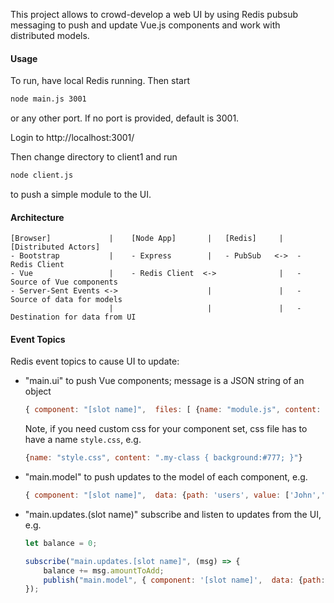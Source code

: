This project allows to crowd-develop a web UI by using Redis pubsub messaging to push
 and update Vue.js components and work with distributed models.
 
#### Usage 
 To run, have local Redis running.
 Then start
 
```bash
node main.js 3001
```
or any other port. If no port is provided, default is 3001.

Login to http://localhost:3001/

Then change directory to client1 and run

```bash
node client.js
```
to push a simple module to the UI.

#### Architecture

```
[Browser]             |    [Node App]       |   [Redis]     |   [Distributed Actors]
- Bootstrap           |    - Express        |   - PubSub   <->  - Redis Client
- Vue                 |    - Redis Client  <->              |   - Source of Vue components
- Server-Sent Events <->                    |               |   - Source of data for models
                      |                     |               |   - Destination for data from UI
```

#### Event Topics

Redis event topics to cause UI to update:
* "main.ui" to push Vue components; message is a JSON string of an object
  ```javascript
  { component: "[slot name]",  files: [ {name: "module.js", content: "[file content]"}, ...] }
  ```                                      
    Note, if you need custom css for your component set, css file has to have a name `style.css`, e.g.
    ```javascript
    {name: "style.css", content: ".my-class { background:#777; }"}
    ```

* "main.model" to push updates to the model of each component, e.g.
  ```javascript
  { component: "[slot name]",  data: {path: 'users', value: ['John','Rob']} }
  ```
                                        
* "main.updates.(slot name)" subscribe and listen to updates from the UI, e.g.
    ```javascript
    let balance = 0;
    
    subscribe("main.updates.[slot name]", (msg) => {
        balance += msg.amountToAdd;
        publish("main.model", { component: '[slot name]',  data: {path: 'balance', value: balance} });
    });
    ```